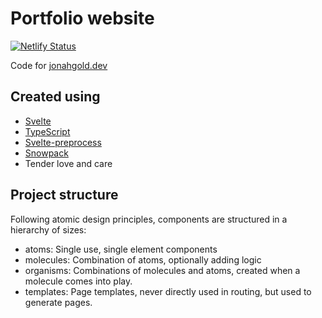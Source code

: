 # Portfolio website

[![Netlify Status](https://api.netlify.com/api/v1/badges/8633138d-0a59-424c-98a9-8f6e191b9a1a/deploy-status)](https://jonahgold.dev)

Code for [jonahgold.dev](https://jonahgold.dev)

## Created using

- [Svelte](https://svelte.dev)
- [TypeScript](https://typescriptlang.org)
- [Svelte-preprocess](https://github.com/sveltejs/svelte-preprocess)
- [Snowpack](https://www.snowpack.dev)
- Tender love and care

## Project structure

Following atomic design principles, components are structured in a hierarchy of sizes:

- atoms: Single use, single element components
- molecules: Combination of atoms, optionally adding logic
- organisms: Combinations of molecules and atoms, created when a molecule comes into play.
- templates: Page templates, never directly used in routing, but used to generate pages.
